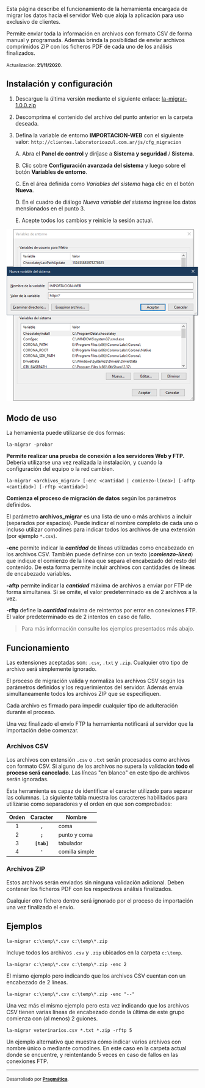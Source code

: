 Esta página describe el funcionamiento de la herramienta encargada de migrar los datos hacia el servidor Web que aloja la aplicación para uso exclusivo de clientes.

Permite enviar toda la información en archivos con formato CSV de forma manual y programada. Además brinda la posibilidad de enviar archivos comprimidos ZIP con los ficheros PDF de cada uno de los análisis finalizados.

<small>Actualización: **21/11/2020**.</small>

## Instalación y configuración

1. Descargue la última versión mediante el siguiente enlace: [la-migrar-1.0.0.zip](la-migrar-1.0.0.zip)

2. Descomprima el contenido del archivo del punto anterior en la carpeta deseada.

3. Defina la variable de entorno **IMPORTACION-WEB** con el siguiente valor: `http://clientes.laboratorioazul.com.ar/js/cfg_migracion`

    A. Abra el **Panel de control** y diríjase a **Sistema y seguridad** / **Sistema**.

    B.  Clic sobre **Configuración avanzada del sistema** y luego sobre el botón **Variables de entorno**.

    C. En el área definida como *Variables del sistema* haga clic en el botón **Nueva**.

    D. En el cuadro de diálogo *Nueva variable del sistema* ingrese los datos mensionados en el punto 3.

    E. Acepte todos los cambios y reinicie la sesión actual.

![Nueva variable del sistema](var-sistema.png)


## Modo de uso

La herramienta puede utilizarse de dos formas:

```
la-migrar -probar
```
**Permite realizar una prueba de conexión a los servidores Web y FTP.** Debería utilizarse una vez realizada la instalación, y cuando la configuración del equipo o la red cambien.

```
la-migrar <archivos_migrar> [-enc <cantidad | comienzo-línea>] [-aftp <cantidad>] [-rftp <cantidad>]
```

**Comienza el proceso de migración de datos** según los parámetros definidos.

El parámetro **archivos_migrar** es una lista de uno o más archivos a incluir (separados por espacios). Puede indicar el nombre completo de cada uno o incluso utilizar comodines para indicar todos los archivos de una extensión (por ejemplo `*.csv`).

**-enc** permite indicar la **_cantidad_** de líneas utilizadas como encabezado en los archivos CSV. También puede definirse con un texto (**_comienzo-línea_**) que indique el comienzo de la línea que separa el encabezado del resto del contenido. De esta forma permite incluir archivos con cantidades de líneas de encabezado variables.

**-aftp** permite indicar la **_cantidad_** máxima de archivos a enviar por FTP de forma simultanea. Si se omite, el valor predeterminado es de 2 archivos a la vez.

**-rftp** define la **_cantidad_** máxima de reintentos por error en conexiones FTP. El valor predeterminado es de 2 intentos en caso de fallo.

> Para más información consulte los ejemplos presentados más abajo.


## Funcionamiento

Las extensiones aceptadas son: `.csv`, `.txt` y `.zip`. Cualquier otro tipo de archivo será simplemente ignorado.

El proceso de migración valida y normaliza los archivos CSV según los parámetros definidos y los requerimientos del servidor. Además envía simultaneamente todos los archivos ZIP que se especifiquen.

Cada archivo es firmado para impedir cualquier tipo de adulteración durante el proceso.

Una vez finalizado el envío FTP la herramienta notificará al servidor que la importación debe comenzar.

### Archivos CSV

Los archivos con extensión `.csv` o `.txt` serán procesados como archivos con formato CSV. Si alguno de los archivos no supera la validación **todo el proceso será cancelado**. Las líneas "en blanco" en este tipo de archivos serán ignoradas.

Esta herramienta es capaz de identificar el caracter utilizado para separar las columnas. La siguiente tabla muestra los caracteres habilitados para utilizarse como separadores y el orden en que son comprobados:

| Orden | Caracter | Nombre |
|:-----:|:--------:|--------|
|   1   |**```,```**    | coma   |
|   2   |**```;```**    | punto y coma   |
|   3   |**```[tab]```**| tabulador       |
|   4   |**```'```**    | comilla simple       |

### Archivos ZIP

Estos archivos serán enviados sin ninguna validación adicional. Deben contener los ficheros PDF con los respectivos análisis finalizados.

Cualquier otro fichero dentro será ignorado por el proceso de importación una vez finalizado el envío.


## Ejemplos

```
la-migrar c:\temp\*.csv c:\temp\*.zip
```

Incluye todos los archivos `.csv` y `.zip` ubicados en la carpeta `c:\temp`.

```
la-migrar c:\temp\*.csv c:\temp\*.zip -enc 2
```

El mismo ejemplo pero indicando que los archivos CSV cuentan con un encabezado de 2 líneas.

```
la-migrar c:\temp\*.csv c:\temp\*.zip -enc "--"
```

Una vez más el mismo ejemplo pero esta vez indicando que los archivos CSV tienen varias líneas de encabezado donde la última de este grupo comienza con (al menos) 2 guiones.

```
la-migrar veterinarios.csv *.txt *.zip -rftp 5
```

Un ejemplo alternativo que muestra cómo indicar varios archivos con nombre único o mediante comodines. En este caso en la carpeta actual donde se encuentre, y reintentando 5 veces en caso de fallos en las conexiones FTP.

---

<small>Desarrollado por **[Pragmática](http://pragmatica.com.ar)**.</small>
